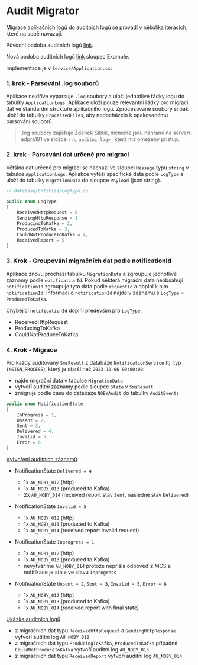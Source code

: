 ﻿# Audit Migrator

Migrace aplikačních logů do auditních logů se provádí v několika iteracích, které na sobě navazují.

Původní podoba auditních logů [link](https://wiki.kb.cz/pages/viewpage.action?pageId=507386569).

Nová podoba auditních logů [link](https://wiki.kb.cz/pages/viewpage.action?pageId=689178372) sloupec Example.

Implementace je v `Service/Application.cs`:

### 1. krok - Parsování .log souborů

Aplikace nejdříve vyparsuje `.log` soubory a uloží jednotlivé řádky logu do tabulky `ApplicationLogs`.
Aplikace uloží pouze relevantní řádky pro migraci dat ve standardní struktuře aplikačního logu.
Zprocesované soubory si pak uloží do tabulky `ProcessedFiles`, aby nedocházelo k opakovanému parsování souborů.

> .log soubory zajišťuje Zdeněk Siblík, nicméně jsou nahrané na serveru adpra191 ve složce `r:\_auditni_logy_` která má omezený přístup.

### 2. krok - Parsování dat určené pro migraci

Většina dat určené pro migraci se nachází ve sloupci `Message` typu `string` v tabulce `ApplicationLogs`.
Apliakce vytěží specifické data podle `LogType` a uloží do tabulky `MigrationData` do sloupce `Payload` (json string).

```csharp
// Database/Entities/LogType.cs

public enum LogType
{
    ReceivedHttpRequest = 0,
    SendingHttpResponse = 1,
    ProducingToKafka = 2,
    ProducedToKafka = 3,
    CouldNotProduceToKafka = 4,
    ReceivedReport = 5
}
```

### 3. Krok - Groupování migračních dat podle notificationId

Aplikace znovu prochází tabulku `MigrationData` a zgroupuje jednotlivé záznamy podle `notificationId`.
Pokud některá migrační data neobsahují `notificationId` zgroupuje tyto data podle `requestId` a doplní k nim `notificationId`.
Informaci o `notificationId` najde v záznamu s `LogType` = `ProducedToKafka`.

Chybějící `notificationId` doplní především pro `LogType`:
- ReceivedHttpRequest
- ProducingToKafka
- CouldNotProduceToKafka

### 4. Krok - Migrace

Pro každý auditovaný `SmsResult` z databáze `NotificationService` (tj. typ `INSIGN_PROCESS`), který je starší než `2023-10-06 00:00:00`:
- najde migrační data v tabulce `MigrationData`
- vytvoří auditní záznamy podle sloupce `State` v `SmsResult`
- zmigruje podle času do databáze `NOBYAudit` do tabulky `AuditEvents`

```csharp
public enum NotificationState
{
    InProgress = 1,
    Unsent = 2,
    Sent = 3,
    Delivered = 4,
    Invalid = 5,
    Error = 6
}
```

[Vytvoření auditních záznamů](https://jira.kb.cz/browse/HFICH-8267)

- NotificationState `Delivered = 4`
  - 1x `AU_NOBY_012` (http)
  - 1x `AU_NOBY_013` (produced to Kafka)
  - 2x `AU_NOBY_014` (received report stav `Sent`, následně stav `Delivered`)

- NotificationState `Invalid = 5`
  - 1x `AU_NOBY_012` (http)
  - 1x `AU_NOBY_013` (produced to Kafka)
  - 1x `AU_NOBY_014` (received report Invalid request)

- NotificationState `Inprogress = 1`
  - 1x `AU_NOBY_012` (http)
  - 1x `AU_NOBY_013` (produced to Kafka)
  - nevytváříme `AU_NOBY_014` protože nepřišla odpověď z MCS a notifikace je stále ve stavu `Inprogress`

- NotificationState `Unsent = 2`, `Sent = 3`, `Invalid = 5`, `Error = 6`
  - 1x `AU_NOBY_012` (http)
  - 1x `AU_NOBY_013` (produced to Kafka)
  - 1x `AU_NOBY_014` (received report with final state)

    
[Ukázka auditních logů](https://wiki.kb.cz/pages/viewpage.action?pageId=689178372)
- z migračních dat typu `ReceivedHttpRequest` a `SendingHttpResponse` vytvoří auditní log `AU_NOBY_012`
- z migračních dat typu `ProducingToKafka`, `ProducedToKafka` případně `CouldNotProduceToKafka` vytvoří auditní log `AU_NOBY_013`
- z migračních dat typu `ReceivedReport` vytvoří auditní log `AU_NOBY_014`
